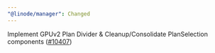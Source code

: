 ```yaml
---
"@linode/manager": Changed
---
```


Implement GPUv2 Plan Divider & Cleanup/Consolidate PlanSelection components ([#10407](https://github.com/linode/manager/pull/10407))
